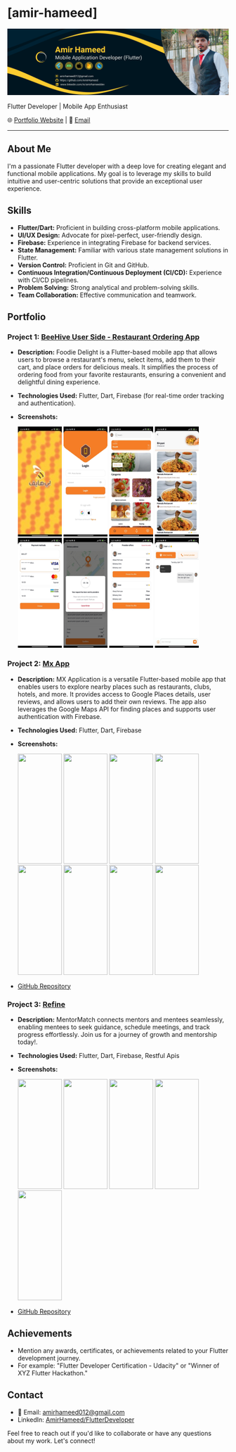 # [amir-hameed]
![Screenshot1](https://github.com/AmirHameed/beehive/blob/main/assets/Navy%20Modern%20Marketing%20Expert%20LinkedIn%20Banner.png)

Flutter Developer | Mobile App Enthusiast

🌐 [Portfolio Website](https://www.yourwebsite.com) | 📧 [Email](mailto:amirhameed012@gmail.com)

---

## About Me

I'm a passionate Flutter developer with a deep love for creating elegant and functional mobile applications. My goal is to leverage my skills to build intuitive and user-centric solutions that provide an exceptional user experience.

## Skills

- **Flutter/Dart:** Proficient in building cross-platform mobile applications.
- **UI/UX Design:** Advocate for pixel-perfect, user-friendly design.
- **Firebase:** Experience in integrating Firebase for backend services.
- **State Management:** Familiar with various state management solutions in Flutter.
- **Version Control:** Proficient in Git and GitHub.
- **Continuous Integration/Continuous Deployment (CI/CD):** Experience with CI/CD pipelines.
- **Problem Solving:** Strong analytical and problem-solving skills.
- **Team Collaboration:** Effective communication and teamwork.

## Portfolio

### Project 1: [BeeHive User Side - Restaurant Ordering App](https://github.com/AmirHameed/beehive)

- **Description:** Foodie Delight is a Flutter-based mobile app that allows users to browse a restaurant's menu, select items, add them to their cart, and place orders for delicious meals. It simplifies the process of ordering food from your favorite restaurants, ensuring a convenient and delightful dining experience.

- **Technologies Used:** Flutter, Dart, Firebase (for real-time order tracking and authentication).

- **Screenshots:**

  <img src="https://github.com/AmirHameed/beehive/blob/main/assets/Screenshot_2023-10-04-15-26-08-552_com.appforce.beehive-2.jpg" width="100" height="250">
  <img src="https://github.com/AmirHameed/beehive/blob/main/assets/Screenshot_2023-10-04-15-26-14-124_com.appforce.beehive.jpg" width="100" height="250">
  <img src="https://github.com/AmirHameed/beehive/blob/main/assets/Screenshot_2023-10-04-15-26-22-626_com.appforce.beehive.jpg" width="100" height="250">
  <img src="https://github.com/AmirHameed/beehive/blob/main/assets/Screenshot_2023-10-04-15-26-39-879_com.appforce.beehive.jpg" width="100" height="250">
  <img src="https://github.com/AmirHameed/beehive/blob/main/assets/Screenshot_2023-10-04-15-27-15-610_com.appforce.beehive.jpg" width="100" height="250">
  <img src="https://github.com/AmirHameed/beehive/blob/main/assets/Screenshot_2023-10-04-15-27-25-975_com.appforce.beehive.jpg" width="100" height="250">
  <img src="https://github.com/AmirHameed/beehive/blob/main/assets/Screenshot_2023-10-04-15-27-30-458_com.appforce.beehive.jpg" width="100" height="250">
  <img src="https://github.com/AmirHameed/beehive/blob/main/assets/Screenshot_2023-10-04-15-27-46-592_com.appforce.beehive.jpg" width="100" height="250">


### Project 2: [Mx App](https://github.com/AmirHameed/mx)

- **Description:** MX Application is a versatile Flutter-based mobile app that enables users to explore nearby places such as restaurants, clubs, hotels, and more. It provides access to Google Places details, user reviews, and allows users to add their own reviews. The app also leverages the Google Maps API for finding places and supports user authentication with Firebase.

- **Technologies Used:** Flutter, Dart, Firebase
  
- **Screenshots:**

  <img src="https://github.com/AmirHameed/mx/blob/main/assets/1%20Splash.jpg" width="100" height="250">
  <img src="https://github.com/AmirHameed/mx/blob/main/assets/3%20Service%20Availability.jpg" width="100" height="250">
  <img src="https://github.com/AmirHameed/mx/blob/main/assets/6.%20Home.jpg" width="100" height="250">
  <img src="https://github.com/AmirHameed/mx/blob/main/assets/7.%20Detail.jpg" width="100" height="250">
  <img src="https://github.com/AmirHameed/mx/blob/main/assets/10%20Explore.jpg" width="100" height="250">
  <img src="https://github.com/AmirHameed/mx/blob/main/assets/11%20People%20and%20Heatmap.jpg" width="100" height="250">
  <img src="https://github.com/AmirHameed/mx/blob/main/assets/13%20Business%20Detail.jpg" width="100" height="250">
  <img src="https://github.com/AmirHameed/mx/blob/main/assets/15%20Categories.jpg" width="100" height="250">
- [GitHub Repository](https://github.com/AmirHameed/mx)

### Project 3: [Refine](https://github.com/AmirHameed/refine)

- **Description:** MentorMatch connects mentors and mentees seamlessly, enabling mentees to seek guidance, schedule meetings, and track progress effortlessly. Join us for a journey of growth and mentorship today!.

- **Technologies Used:** Flutter, Dart, Firebase, Restful Apis
  
- **Screenshots:**

  <img src="https://github.com/AmirHameed/refine/blob/main/assets/1.%20Splash.jpg" width="100" height="250">
  <img src="https://github.com/AmirHameed/refine/blob/main/assets/2.%20Login.jpg" width="100" height="250">
  <img src="https://github.com/AmirHameed/refine/blob/main/assets/6.%20Home.jpg" width="100" height="250">
  <img src="https://github.com/AmirHameed/refine/blob/main/assets/7.%20Detail.jpg" width="100" height="250">
  <img src="https://github.com/AmirHameed/refine/blob/main/assets/16.%20Mentor%20Profile.jpg" width="100" height="250">
- [GitHub Repository](https://github.com/AmirHameed/refine)

## Achievements

- Mention any awards, certificates, or achievements related to your Flutter development journey.
- For example: "Flutter Developer Certification - Udacity" or "Winner of XYZ Flutter Hackathon."

## Contact

- 📧 Email: amirhameed012@gmail.com
- LinkedIn: [AmirHameed/FlutterDeveloper](https://www.linkedin.com/in/amir-hameed-035452146/)

Feel free to reach out if you'd like to collaborate or have any questions about my work. Let's connect!
